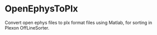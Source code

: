 # OpenEphysToPlx
Convert open ephys files to plx format files using Matlab, for sorting in Plexon OffLineSorter.
